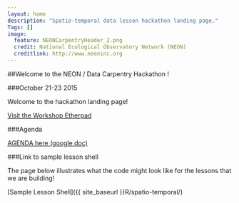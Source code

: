 ```yaml
---
layout: home
description: "Spatio-temporal data lesson hackathon landing page."
Tags: []
image:
  feature: NEONCarpentryHeader_2.png
  credit: National Ecological Observatory Network (NEON)
  creditlink: http://www.neoninc.org
---
```



##Welcome to the NEON / Data Carpentry Hackathon ! 

###October 21-23 2015

Welcome to the hackathon landing page!

<a href="https://public.etherpad-mozilla.org/p/spatio-temporal-hackathon" class="btn btn-info" target="_blank"> 
Visit the Workshop Etherpad</a>

###Agenda

[AGENDA here (google doc)](https://docs.google.com/document/d/1UnqpTCm6H0_alBO0I21jzTMikqLDQ-jSn0_1eJCoPYg/edit#)

###Link to sample lesson shell

The page below illustrates what the code might look like for the lessons that we are building!

[Sample Lesson Shell]({{ site_baseurl }}R/spatio-temporal/)
